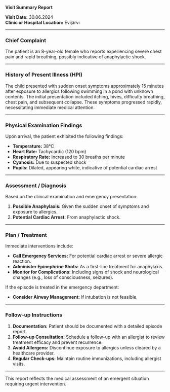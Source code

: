 

**Visit Summary Report**

**Visit Date:** 30.06.2024  
**Clinic or Hospital Location:** Evijärvi  

---

### **Chief Complaint**
The patient is an 8-year-old female who reports experiencing severe chest pain and rapid breathing, possibly indicative of anaphylactic shock.

---

### **History of Present Illness (HPI)**
The child presented with sudden onset symptoms approximately 15 minutes after exposure to allergics following swimming in a pond with unknown contents. The initial presentation included itching, hives, difficulty breathing, chest pain, and subsequent collapse. These symptoms progressed rapidly, necessitating immediate medical attention.

---

### **Physical Examination Findings**
Upon arrival, the patient exhibited the following findings:
- **Temperature:** 38°C
- **Heart Rate:** Tachycardic (120 bpm)
- **Respiratory Rate:** Increased to 30 breaths per minute
- **Cyanosis:** Due to suspected shock
- **Pupils:** Dilated, appearing white, indicative of potential cardiac arrest

---

### **Assessment / Diagnosis**
Based on the clinical examination and emergency presentation:
1. **Possible Anaphylaxis:** Given the sudden onset of symptoms and exposure to allergics.
2. **Potential Cardiac Arrest:** From anaphylactic shock.

---

### **Plan / Treatment**
Immediate interventions include:
- **Call Emergency Services:** For potential cardiac arrest or severe allergic reaction.
- **Administer Epinephrine Shots:** As a first-line treatment for anaphylaxis.
- **Monitor for Complications:** Including signs of shock and neurological changes (e.g., loss of consciousness, seizures).

If the episode is treated in the emergency department:
- **Consider Airway Management:** If intubation is not feasible.

---

### **Follow-up Instructions**
1. **Documentation:** Patient should be documented with a detailed episode report.
2. **Follow-up Consultation:** Schedule a follow-up with an allergist to review treatment efficacy and prevent recurrence.
3. **Avoid Allergens:** Discontinue exposure to allergics unless cleared by a healthcare provider.
4. **Regular Check-ups:** Maintain routine immunizations, including allergist visits.

---

This report reflects the medical assessment of an emergent situation requiring urgent intervention.